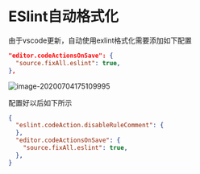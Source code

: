 # ESlint自动格式化

由于vscode更新，自动使用exlint格式化需要添加如下配置

```json
"editor.codeActionsOnSave": {
  "source.fixAll.eslint": true,
},
```

![image-20200704175109995](C:\Users\ghzfr\AppData\Roaming\Typora\typora-user-images\image-20200704175109995.png)

配置好以后如下所示

```json
{
  "eslint.codeAction.disableRuleComment": {
  },
  "editor.codeActionsOnSave": {
    "source.fixAll.eslint": true,
  },
}
```

